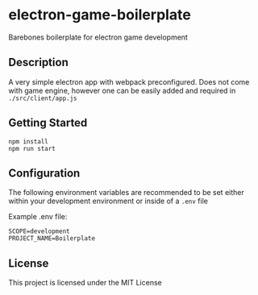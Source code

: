 # electron-game-boilerplate

Barebones boilerplate for electron game development

## Description

A very simple electron app with webpack preconfigured. Does not come with game engine, however one can be easily added and required in `./src/client/app.js`

## Getting Started

```
npm install
npm run start
```

## Configuration
The following environment variables are recommended to be set either within your development environment or inside of a `.env` file

Example .env file:
```
SCOPE=development
PROJECT_NAME=Boilerplate
```

## License

This project is licensed under the MIT License
